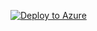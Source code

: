 [![Deploy to Azure](https://aka.ms/deploytoazurebutton)](https://portal.azure.com/#create/Microsoft.Template/uri/https%3A%2F%2Fraw.githubusercontent.com%2Fdtrac%2Farm-workshop%2Fmaster%2Flab1%2Fazuredeploy.json)
